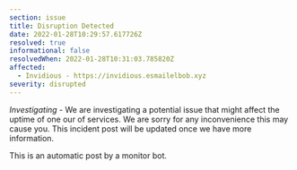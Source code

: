 ```yaml
---
section: issue
title: Disruption Detected
date: 2022-01-28T10:29:57.617726Z
resolved: true
informational: false
resolvedWhen: 2022-01-28T10:31:03.785820Z
affected:
  - Invidious - https://invidious.esmailelbob.xyz
severity: disrupted
---
```

*Investigating* - We are investigating a potential issue that might affect the uptime of one our of services. We are sorry for any inconvenience this may cause you. This incident post will be updated once we have more information.

This is an automatic post by a monitor bot.
        